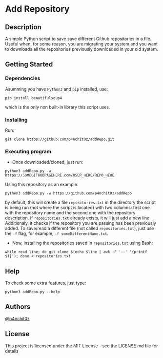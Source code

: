 # Add Repository

## Description

A simple Python script to save save different Github repositories in a file. Useful when, for some reason, you are migrating your system and you want to downloads all the repositories previously downloaded in your old system.

## Getting Started

### Dependencies

Asumming you have `Python3` and `pip` installed, use:
```
pip install beautifulsoup4
```
which is the only non built-in library this script uses.

### Installing
Run:
```
git clone https://github.com/p4nchit0z/addRepo.git
```
### Executing program

* Once downloaded/cloned, just run:
```
python3 addRepo.py -w https://SOMEGITHUBPAGEHERE.com/USER_HERE/REPO_HERE
```

Using this repository as an example:

```
python3 addRepo.py -w https://github.com/p4nchit0z/addRepo
```

by default, this will create a file `repositories.txt` in the directory the script is being run (not where the script is located) with two columns: first one with the repository name and the second one with the repository description. If `repositories.txt` already exists, it will just add a new line. Additionaly, it checks if the repository you are passing has been previously added. To save/read a different file (not called `repositories.txt`), just use the `-f` flag, for example, `-f someDifferentName.txt`.


* Now, installing the repositories saved in `repositories.txt` using Bash:

```
while read line; do git clone $(echo $line | awk -F '--' '{printf $1}'); done < repositories.txt
```


## Help

To check some extra features, just type:
```
python3 addRepo.py --help
```

## Authors

[@p4nchit0z](https://github.com/p4nchit0z)

## License

This project is licensed under the MIT License - see the LICENSE.md file for details
